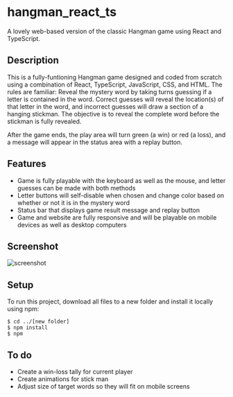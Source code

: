 # hangman_react_ts

A lovely web-based version of the classic Hangman game using React and TypeScript.

## Description

This is a fully-funtioning Hangman game designed and coded from scratch using a combination of React, TypeScript, JavaScript, CSS, and HTML. The rules are familiar: Reveal the mystery word by taking turns guessing if a letter is contained in the word. Correct guesses will reveal the location(s) of that letter in the word, and incorrect guesses will draw a section of a hanging stickman. The objective is to reveal the complete word before the stickman is fully revealed.

After the game ends, the play area will turn green (a win) or red (a loss), and a message will appear in the status area with a replay button.

## Features

- Game is fully playable with the keyboard as well as the mouse, and letter guesses can be made with both methods
- Letter buttons will self-disable when chosen and change color based on whether or not it is in the mystery word
- Status bar that displays game result message and replay button
- Game and website are fully responsive and will be playable on mobile devices as well as desktop computers

## Screenshot

![screenshot](https://github.com/briancoppola/hangman_react_ts/assets/58447266/01426a0b-c2f5-498a-9507-9a5a889f8d4b)

## Setup

To run this project, download all files to a new folder and install it locally using npm:

```
$ cd ../[new folder]
$ npm install
$ npm
```

## To do

- Create a win-loss tally for current player
- Create animations for stick man
- Adjust size of target words so they will fit on mobile screens
